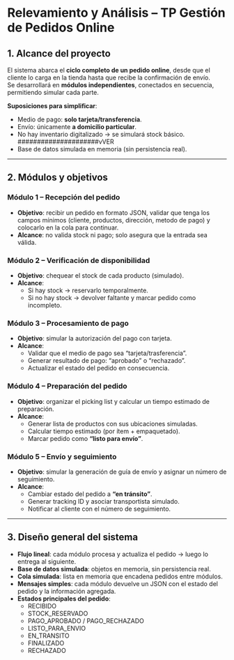 
# Relevamiento y Análisis – TP Gestión de Pedidos Online

## 1. Alcance del proyecto
El sistema abarca el **ciclo completo de un pedido online**, desde que el cliente lo carga en la tienda hasta que recibe la confirmación de envío.  
Se desarrollará en **módulos independientes**, conectados en secuencia, permitiendo simular cada parte.  

**Suposiciones para simplificar**:
- Medio de pago: **solo tarjeta/transferencia**.  
- Envío: únicamente **a domicilio particular**.  
- No hay inventario digitalizado → se simulará stock básico. #####################vVER 
- Base de datos simulada en memoria (sin persistencia real).  

---

## 2. Módulos y objetivos

### Módulo 1 – Recepción del pedido
- **Objetivo**: recibir un pedido en formato JSON, validar que tenga los campos mínimos (cliente, productos, dirección, metodo de pago) y colocarlo en la cola para continuar.  
- **Alcance**: no valida stock ni pago; solo asegura que la entrada sea válida.  

### Módulo 2 – Verificación de disponibilidad
- **Objetivo**: chequear el stock de cada producto (simulado).  
- **Alcance**:  
  - Si hay stock → reservarlo temporalmente.  
  - Si no hay stock → devolver faltante y marcar pedido como incompleto.  

### Módulo 3 – Procesamiento de pago
- **Objetivo**: simular la autorización del pago con tarjeta.  
- **Alcance**:  
  - Validar que el medio de pago sea “tarjeta/trasferencia”.  
  - Generar resultado de pago: “aprobado” o “rechazado”.  
  - Actualizar el estado del pedido en consecuencia.  

### Módulo 4 – Preparación del pedido
- **Objetivo**: organizar el picking list y calcular un tiempo estimado de preparación.  
- **Alcance**:  
  - Generar lista de productos con sus ubicaciones simuladas.  
  - Calcular tiempo estimado (por ítem + empaquetado).  
  - Marcar pedido como **“listo para envío”**.  

### Módulo 5 – Envío y seguimiento
- **Objetivo**: simular la generación de guía de envío y asignar un número de seguimiento.  
- **Alcance**:  
  - Cambiar estado del pedido a **“en tránsito”**.  
  - Generar tracking ID y asociar transportista simulado.  
  - Notificar al cliente con el número de seguimiento.  

---

## 3. Diseño general del sistema
- **Flujo lineal**: cada módulo procesa y actualiza el pedido → luego lo entrega al siguiente.  
- **Base de datos simulada**: objetos en memoria, sin persistencia real.  
- **Cola simulada**: lista en memoria que encadena pedidos entre módulos.  
- **Mensajes simples**: cada módulo devuelve un JSON con el estado del pedido y la información agregada.  
- **Estados principales del pedido**:  
  - RECIBIDO  
  - STOCK_RESERVADO  
  - PAGO_APROBADO / PAGO_RECHAZADO  
  - LISTO_PARA_ENVIO  
  - EN_TRANSITO  
  - FINALIZADO  
  - RECHAZADO
